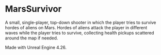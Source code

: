 # MarsSurvivor

A small, single-player, top-down shooter in which the player tries to 
survive hordes of aliens on Mars. Hordes of aliens attack the player in 
different waves while the player tries to survive, collecting health 
pickups scattered around the map if needed. 

Made with Unreal Engine 4.26.
